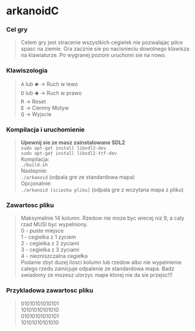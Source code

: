 # arkanoidC
### Cel gry
> Celem gry jest stracenie wszystkich cegielek nie pozwalajac pilce spasc na ziemie. Gra zacznie sie po nacisnieciu dowolnego klawisza na klawiaturze. Po wygranej poziom uruchomi sie na nowo.
### Klawiszologia
> <kbd>A</kbd> lub <kbd>🢀</kbd> &rarr; Ruch w lewo</br>
> <kbd>D</kbd> lub <kbd>🢂</kbd> &rarr; Ruch w prawo</br>
> <kbd>R</kbd> &rarr; Reset</br>
> <kbd>E</kbd> &rarr; Ciemny Motyw</br>
> <kbd>Q</kbd> &rarr; Wyjscie</br>
### Kompilacja i uruchomienie
> **Upewnij sie ze masz zainstalowane SDL2**</br>
>`sudo apt-get install libsdl2-dev`</br>
>`sudo apt-get install libsdl2-ttf-dev`</br>
> Kompilacja:</br>
> `./build.sh`</br>
> Nastepnie:</br>
> `./arkanoid` (odpala gre ze standardowa mapa)</br>
> Opcjonalnie:</br>
> `./arkanoid [sciezka pliku]` (odpala gre z wczytana mapa z pliku)</br>
### Zawartosc pliku
> Maksymalnie 14 kolumn. Rzedow nie moze byc wiecej niz 9, a caly rzad MUSI byc wypelniony.</br>
> 0 - puste miejsce</br>
> 1 - cegielka z 1 zyciem</br>
> 2 - cegielka z 2 zyciami</br>
> 3 - cegielka z 3 zyciami</br>
> 4 - niezniszczalna cegiełka</br>
> Podanie zbyt duzej ilosci kolumn lub rzedow albo nie wypelnienie calego rzedu zainicjuje odpalenie ze standardowa mapa. Badz swiadomy ze mozesz ulorzyc mape ktorej nie da sie przejsc!!!
### Przykladowa zawartosc pliku
> 01010101010101</br>
> 10101010101010</br>
> 01010101010101</br>
> 10101010101010</br>